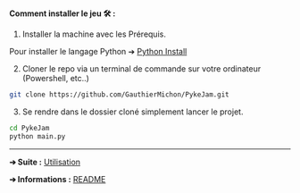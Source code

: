 **Comment installer le jeu 🛠 :**

1. Installer la machine avec les Prérequis.

Pour installer le langage Python ➔ [Python Install](https://www.python.org/downloads/)

2. Cloner le repo via un terminal de commande sur votre ordinateur (Powershell, etc..)

```bash 
git clone https://github.com/GauthierMichon/PykeJam.git
```

3. Se rendre dans le dossier cloné simplement lancer le projet.

```bash 
cd PykeJam
python main.py 
```

---

**➔ Suite :** [Utilisation](https://github.com/GauthierMichon/PykeJam/blob/main/Documentation/Utilisation.md)

**➔ Informations :** [README](https://github.com/GauthierMichon/PykeJam)